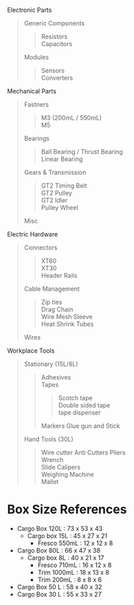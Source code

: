 
Electronic Parts
> Generic Components  
>> Resistors  
>> Capacitors
>
> Modules  
>> Sensors  
>> Converters  

Mechanical Parts  
> Fastners 
>> M3 (200mL / 550mL)  
>> M5  
>> 
>
> Bearings  
>> Ball Bearing / Thrust Bearing  
>> Linear Bearing  
>
> Gears & Transmission  
>> GT2 Timing Belt   
>> GT2 Pulley  
>> GT2 Idler  
>> Pulley Wheel   
> 
> Misc  

Electric Hardware  
> Connectors  
>> XT60  
>> XT30  
>> Header Rails  
> 
> Cable Management  
>> Zip ties  
>> Drag Chain   
>> Wire Mesh Sleeve    
>> Heat Shrink Tubes   
>
> Wires

Workplace Tools 
> Stationary  (15L/8L)
>> Adhesives  
>> Tapes  
>>> Scotch tape  
>>> Double sided tape  
>>> tape dispenser  
>>
>> Markers
>> Glue gun and Stick 
>
> Hand Tools (30L)
>> Wire cutter
>> Anti Cutters
>> Pliers  
>> Wrench  
>> Slide Calipers  
>> Weighing Machine  
>> Mallet  


# Box Size References

- Cargo Box 120L : 73 x 53 x 43
  - Cargo box 15L : 45 x 27 x 21
    - Fresco 550mL : 12 x 12 x 8
- Cargo Box 80L : 66 x 47 x 38
  - Cargo box 8L : 40 x 21 x 17
    - Fresco 710mL : 16 x 12 x 8
    - Trim 1000mL : 18 x 13 x 8
    - Trim 200mL : 8 x 8 x 6
- Cargo Box 50 L : 58 x 40 x 32
- Cargo Box 30 L : 55 x 33 x 27
